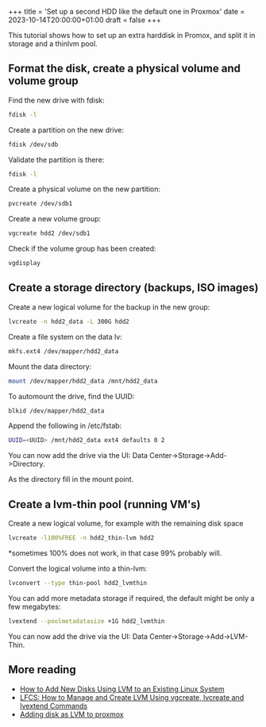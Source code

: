 +++
title = 'Set up a second HDD like the default one in Proxmox'
date = 2023-10-14T20:00:00+01:00
draft = false
+++

This tutorial shows how to set up an extra harddisk in Promox, and split it in storage and a thinlvm pool.

## Format the disk, create a physical volume and volume group

Find the new drive with fdisk:

```bash
fdisk -l
```

Create a partition on the new drive:

```bash
fdisk /dev/sdb
```

Validate the partition is there:

```bash
fdisk -l
```

Create a physical volume on the new partition:

```bash
pvcreate /dev/sdb1
```

Create a new volume group:

```bash
vgcreate hdd2 /dev/sdb1
```

Check if the volume group has been created:

```bash
vgdisplay
```

## Create a storage directory (backups, ISO images)

Create a new logical volume for the backup in the new group:

```bash
lvcreate -n hdd2_data -L 300G hdd2 
```

Create a file system on the data lv:

```bash
mkfs.ext4 /dev/mapper/hdd2_data
```

Mount the data directory:

```bash
mount /dev/mapper/hdd2_data /mnt/hdd2_data
```

To automount the drive, find the UUID:

```bash
blkid /dev/mapper/hdd2_data
```

Append the following in /etc/fstab:

```bash
UUID=<UUID> /mnt/hdd2_data ext4 defaults 0 2
```

You can now add the drive via the UI: Data Center->Storage->Add->Directory.

As the directory fill in the mount point.

## Create a lvm-thin pool (running VM's)

Create a new logical volume, for example with the remaining disk space

```bash
lvcreate -l100%FREE -n hdd2_thin-lvm hdd2
```

*sometimes 100% does not work, in that case 99% probably will.

Convert the logical volume into a thin-lvm:

```bash
lvconvert --type thin-pool hdd2_lvmthin
```

You can add more metadata storage if required, the default might be only a few megabytes:

```bash
lvextend --poolmetadatasize +1G hdd2_lvmthin
```

You can now add the drive via the UI: Data Center->Storage->Add->LVM-Thin.

## More reading

- [How to Add New Disks Using LVM to an Existing Linux System](https://www.tecmint.com/add-new-disks-using-lvm-to-linux/)
- [LFCS: How to Manage and Create LVM Using vgcreate, lvcreate and lvextend Commands](https://www.tecmint.com/manage-and-create-lvm-parition-using-vgcreate-lvcreate-and-lvextend/)
- [Adding disk as LVM to proxmox](https://forum.proxmox.com/threads/adding-a-disk-and-set-it-as-lvm-thin-help-needed-please.111724/)
